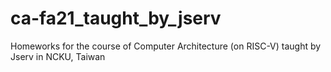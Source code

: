 # ca-fa21_taught_by_jserv
Homeworks for the course of Computer Architecture (on RISC-V) taught by Jserv in NCKU, Taiwan
